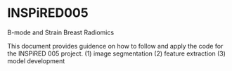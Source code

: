 # INSPiRED005
B-mode and Strain Breast Radiomics 

This document provides guidence on how to follow and apply the code for the INSPiRED 005 project. 
(1) image segmentation 
(2) feature extraction 
(3) model development 
